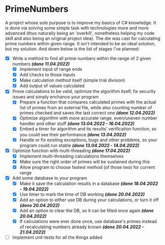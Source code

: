 # PrimeNumbers
A project whose sole purpose is to improve my basics of C# knowledge. It is done via solving some simple task with technologies more and more advanced (thus naturally being an 'overkill', nonetheless helping my code skill and also being an original project idea). The die was cast for calculating prime numbers within given range. It isn't intended to be an ideal solution, but my solution. And down below is the list of stages I've planned:

- [X] Write a method to find all prime numbers within the range of 2 given numbers ***(done 11.04.2022)***
  - [X] Implement input of range ends
  - [X] Add checks to those inputs
  - [X] Make calculation method itself (simple trial division)
  - [X] Add output of values calculated
- [X] Prove calculations to be valid, optimize the algorithm itself, fix security issues and simply enchance your program
  - [X] Prepare a function that compares calculated primes with the actual list of primes from an external file, while also counting number of primes checked and saves the last correct one ***(done 12.04.2022)***
  - [X] Optimize algorithm with more accurate range, even/uneven number handler and other stuff ***(done 13.04.2022 - 16.04.2022)***
  - [X] Embed a timer for algorithm and its results' verification function, so you could see their performance ***(done 13.04.2022)***
  - [X] Handle or fix existing exceptions, bugs and other problems, so your program could run stable ***(done 13.04.2022 - 14.04.2022)***
- [X] Optimize function with multi-threading ***(done 17.04.2022)***
  - [X] Implement multi-threading calculations themselves
  - [X] Make sure the right order of primes will be sustained during this
  - [X] Allow program to choose fastest method (of those two) for current range
- [X] Add some database to your program
  - [X] Make it save the calculation results in a database ***(done 18.04.2022 - 19.04.2022)***
  - [X] Use timer to mark the time of DB working ***(done 20.04.2022)***
  - [X] Add an option to either use DB during your calculations, or turn it off ***(done 20.04.2022)***
  - [X] Add an option to clear the DB, so it can be filled once again ***(done 20.04.2022)***
  - [X] If calculations were ever done once, use database's primes instead of recalculating numbers already known ***(done 20.04.2022 - 21.04.2022)***
- [ ] Implement unit-tests for all the things added
